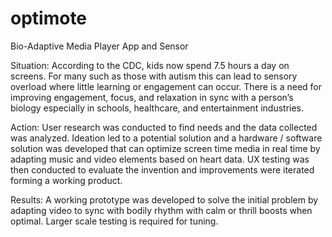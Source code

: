 # optimote
Bio-Adaptive Media Player App and Sensor


Situation: According to the CDC, kids now spend 7.5 hours a day on screens. For
many such as those with autism this can lead to sensory overload where little learning
or engagement can occur. There is a need for improving engagement, focus, and
relaxation in sync with a person’s biology especially in schools, healthcare, and
entertainment industries.


Action: User research was conducted to find needs and the data collected was
analyzed. Ideation led to a potential solution and a hardware / software solution was
developed that can optimize screen time media in real time by adapting music and
video elements based on heart data. UX testing was then conducted to evaluate the
invention and improvements were iterated forming a working product.


Results: A working prototype was developed to solve the initial problem by adapting
video to sync with bodily rhythm with calm or thrill boosts when optimal. Larger scale testing is required for tuning.
